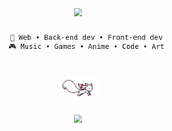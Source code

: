 <div align="center">
<img src="https://readme-typing-svg.demolab.com?font=Inconsolata&weight=500&size=50&duration=4000&pause=300&color=A7A459&center=true&vCenter=true&multiline=true&repeat=false&random=false&width=1300&height=140&lines=Hello+hallo;I'm+Alice%2C+a+small+magical+girl+wannabe+%E2%9C%A9" width="70%" />
<br><br>
<pre>
    💼 Web • Back-end dev • Front-end dev
    🎮 Music • Games • Anime • Code • Art
</pre>
<br><br>
<img src="https://raw.githubusercontent.com/quenyu/quenyu/master/assets/kyubei.gif" height="40" /
<br><br><br>
    
[![](https://img.shields.io/badge/Telegram-2CA5E0?style=for-the-badge&logo=telegram&logoColor=white)](https://t.me/elfiu)
</div>
